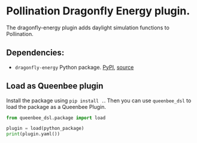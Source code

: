 # Pollination Dragonfly Energy plugin.

The dragonfly-energy plugin adds daylight simulation functions to Pollination.

## Dependencies:

- `dragonfly-energy` Python package. [PyPI](https://pypi.org/project/dragonfly-energy/), [source](https://github.com/ladybug-tools/dragonfly-energy)

## Load as Queenbee plugin

Install the package using `pip install .`. Then you can use `queenbee_dsl` to load the
package as a Queenbee Plugin.

```python
from queenbee_dsl.package import load

plugin = load(python_package)
print(plugin.yaml())
```
